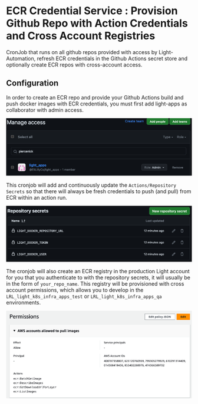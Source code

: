 # **ECR Credential Service : Provision Github Repo with Action Credentials and Cross Account Registries**

CronJob that runs on all github repos provided with access by Light-Automation, refresh ECR credentials in the Github Actions secret store and optionally create ECR repos with cross-account access.

## Configuration

In order to create an ECR repo and provide your Github Actions build and push docker images with ECR credentials, you must first add light-apps as collaborator with admin access.

![](screenshots/light_apps_access.png)

This cronjob will add and continuously update the `Actions/Repository Secrets` so that there will always be fresh credentials to push (and pull) from ECR within an action run.

![](screenshots/repo_secrets.png)

The cronjob will also create an ECR registry in the production Light account for you that you authenticate to with the repository secrets, it will usually be in the form of `your_repo_name`. 
This registry will be provisioned with cross account permissions, which allows you to develop in the `LRL_light_k8s_infra_apps_test` or `LRL_light_k8s_infra_apps_qa` environments.

![](screenshots/cross_account_access.png)

<br /> 

